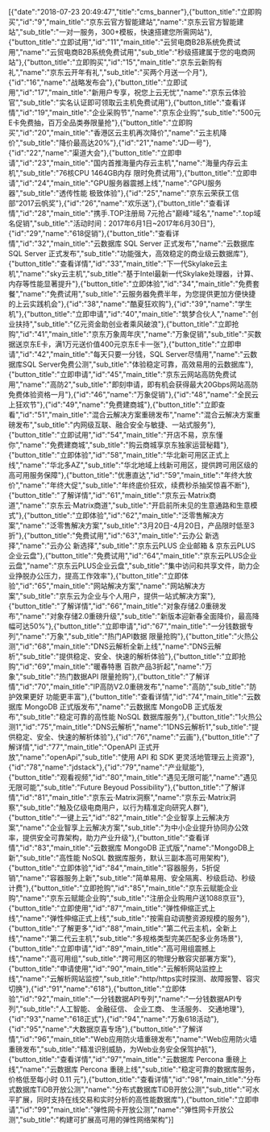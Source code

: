 [{"date":"2018-07-23 20:49:47","title":"cms_banner"},{"button_title":"立即购买","id":"9","main_title":"京东云官方智能建站","name":"京东云官方智能建站","sub_title":"一对一服务，300+模板，快速搭建您所需网站"},{"button_title":"立即试用","id":"11","main_title":"云贸电商B2B系统免费试用","name":"云贸电商B2B系统免费试用","sub_title":"秒级搭建属于您的电商网站"},{"button_title":"立即购买","id":"15","main_title":"京东云新购有礼","name":"京东云开年有礼","sub_title":"买两个月送一个月"},{"id":"16","name":"战略发布会"},{"button_title":"立即试用","id":"17","main_title":"新用户专享，祝您上云无忧","name":"京东云体验官","sub_title":"实名认证即可领取云主机免费试用"},{"button_title":"查看详情","id":"19","main_title":"企业采购节","name":"京东企业购","sub_title":"500元E卡免费抽，百万全品类券限量抢"},{"button_title":"立即购买","id":"20","main_title":"香港区云主机再次降价","name":"云主机降价","sub_title":"降价最高达20%"},{"id":"21","name":"JD一号"},{"id":"22","name":"渠道大会"},{"button_title":"立即申请","id":"23","main_title":"国内首推海量内存云主机","name":"海量内存云主机","sub_title":"76核CPU 1464GB内存 限时免费试用"},{"button_title":"立即申请","id":"24","main_title":"GPU服务器震撼上线","name":"GPU服务器","sub_title":"透传性能  极致体验"},{"id":"25","name":"京东云荣获工信部“2017云帆奖"},{"id":"26","name":"欢乐送"},{"button_title":"查看详情","id":"28","main_title":"携手.TOP注册局 7元抢占\"巅峰\"域名","name":".top域名促销","sub_title":"活动时间：2017年6月1日~2017年6月30日"},{"id":"29","name":"618促销"},{"button_title":"查看详情","id":"32","main_title":"云数据库 SQL Server 正式发布","name":"云数据库 SQL Server 正式发布","sub_title":"功能强大，高效稳定的商业级云数据库"},{"button_title":"查看详情","id":"33","main_title":"下一代Skylake云主机","name":"sky云主机","sub_title":"基于Intel最新一代Skylake处理器，计算、内存等性能显著提升"},{"button_title":"立即体验","id":"34","main_title":"免费套餐","name":"免费试用","sub_title":"云服务器免费半年，为您提供更加方便快捷的上云实践机会"},{"id":"38","name":"酷夏狂欢购"},{"id":"39","name":"学生机"},{"button_title":"立即申请","id":"40","main_title":"筑梦合伙人","name":"创业扶持","sub_title":"亿元资金助创业者乘风破浪"},{"button_title":"立即抢购","id":"41","main_title":"京东万象周年庆","name":"万象促销","sub_title":"买数据送京东E卡，满1万元送价值400元京东E卡一张"},{"button_title":"立即申请","id":"42","main_title":"每天只要一分钱，SQL Server尽情用","name":"云数据库SQL Server免费公测","sub_title":"体验稳定可靠，高效易用的云数据库"},{"button_title":"立即申请","id":"45","main_title":"京东云网站高防免费试用","name":"高防2","sub_title":"即刻申请，即有机会获得最大20Gbps网站高防免费体验资格一月"},{"id":"46","name":"万象促销"},{"id":"48","name":"全民云上狂欢节"},{"id":"49","name":"免费建商城"},{"button_title":"立即查看","id":"51","main_title":"混合云解决方案重磅发布","name":"混合云解决方案重磅发布","sub_title":"内网级互联、融合安全与敏捷、一站式服务"},{"button_title":"立即试用","id":"54","main_title":"开店不易，京东懂你","name":"免费建商城","sub_title":"购云商城享京东独家运营秘籍"},{"button_title":"立即体验","id":"58","main_title":"华北新可用区正式上线","name":"华北多AZ","sub_title":"华北地域上线新可用区，提供跨可用区级的高可用服务保障"},{"button_title":"优惠直达","id":"59","main_title":"年终大放价","name":"年终大促","sub_title":"年终底价狂欢，续费秒杀抽奖惊喜不断"},{"button_title":"了解详情","id":"61","main_title":"京东云·Matrix商道","name":"京东云·Matrix商道","sub_title":"开启前所未见的生意通路和生意模式"},{"button_title":"立即体验","id":"62","main_title":"泛零售解决方案","name":"泛零售解决方案","sub_title":"3月20日-4月20日，产品限时低至3折"},{"button_title":"免费试用","id":"63","main_title":"云办公 新选择","name":"云办公 新选择","sub_title":"京东云PLUS 企业邮箱 & 京东云PLUS 企业云盘"},{"button_title":"免费试用","id":"64","main_title":"京东云PLUS企业云盘","name":"京东云PLUS企业云盘","sub_title":"集中访问和共享文件，助力企业挣脱办公压力，提高工作效率"},{"button_title":"立即体验","id":"65","main_title":"网站解决方案","name":"网站解决方案","sub_title":"京东云为企业与个人用户，提供一站式解决方案"},{"button_title":"了解详情","id":"66","main_title":"对象存储2.0重磅发布","name":"对象存储2.0重磅升级","sub_title":"新版本迎新春全面降价，最高降幅可达50%"},{"button_title":"立即申请","id":"67","main_title":"一分钱数据专列","name":"万象","sub_title":"热门API数据 限量抢购"},{"button_title":"火热公测","id":"68","main_title":"DNS云解析全新上线","name":"DNS云解析","sub_title":"提供稳定、安全、快速的解析体验"},{"button_title":"立即抢购","id":"69","main_title":"暖春特惠 百款产品3折起","name":"万象","sub_title":"热门数据API 限量抢购"},{"button_title":"了解详情","id":"70","main_title":"IP高防V2.0重磅发布","name":"高防","sub_title":"防护效果更好 功能更丰富"},{"button_title":"查看详情","id":"74","main_title":"云数据库 MongoDB 正式版发布","name":"云数据库 MongoDB 正式版发布","sub_title":"稳定可靠的高性能 NoSQL 数据库服务"},{"button_title":"1火热公测1","id":"75","main_title":"DNS云解析","name":"1DNS云解析1","sub_title":"提供稳定、安全、快速的解析体验"},{"id":"76","name":"云画"},{"button_title":"了解详情","id":"77","main_title":"OpenAPI 正式开放","name":"openApi","sub_title":"使用 API 和 SDK 更灵活地管理云上资源"},{"id":"78","name":"jdstack"},{"id":"79","name":"产业赋能"},{"button_title":"观看视频","id":"80","main_title":"遇见无限可能","name":"遇见无限可能","sub_title":"Future Beyoud Possibility"},{"button_title":"了解详情","id":"81","main_title":"京东云·Matrix洞察","name":"京东云·Matrix洞察","sub_title":"触及亿级电商用户，以行为精准定向研究人群"},{"button_title":"一键上云","id":"82","main_title":"企业智享上云解决方案","name":"企业智享上云解决方案","sub_title":"为中小企业提升协同办公效率，提供安全可靠架构，助力产业升级"},{"button_title":"查看详情","id":"83","main_title":"云数据库 MongoDB 正式版","name":"MongoDB上新","sub_title":"高性能 NoSQL 数据库服务，默认三副本高可用架构"},{"button_title":"立即体验","id":"84","main_title":"容器服务，5折促销","name":"容器服务上新","sub_title":"简单易用、安全隔离、秒级启动、秒级计费"},{"button_title":"立即抢购","id":"85","main_title":"京东云赋能企业购","name":"京东云赋能企业购","sub_title":"注册企业购用户送1088京豆"},{"button_title":"立即使用","id":"87","main_title":"弹性伸缩正式上线","name":"弹性伸缩正式上线","sub_title":"按需自动调整资源规模的服务"},{"button_title":"了解更多","id":"88","main_title":"第二代云主机，全新上线","name":"第二代云主机","sub_title":"多规格类型完美匹配多业务场景"},{"button_title":"立即申请","id":"89","main_title":"高可用组震撼上线","name":"高可用组","sub_title":"跨可用区的物理分散容灾部署方案"},{"button_title":"申请使用","id":"90","main_title":"云解析网站监控上线","name":"云解析网站监控","sub_title":"http/https实时探测、故障报警、容灾切换"},{"id":"91","name":"618"},{"button_title":"立即体验","id":"92","main_title":"一分钱数据API专列","name":"一分钱数据API专列","sub_title":"人工智能、 金融征信、 企业工商、 生活服务、 交通地理"},{"id":"93","name":"618正式"},{"id":"94","name":"万象618活动"},{"id":"95","name":"大数据京喜专场"},{"button_title":"了解详情","id":"96","main_title":"Web应用防火墙重磅发布","name":"Web应用防火墙重磅发布","sub_title":"精准识别威胁，为Web业务安全保驾护航"},{"button_title":"查看详情","id":"97","main_title":"云数据库 Percona 重磅上线","name":"云数据库 Percona 重磅上线","sub_title":"稳定可靠的数据库服务，价格低至每小时 0.11 元"},{"button_title":"查看详情","id":"98","main_title":"分布式数据库TiDB开放公测","name":"分布式数据库TiDB开放公测","sub_title":"可水平扩展，同时支持在线交易和实时分析的高性能数据库"},{"button_title":"立即申请","id":"99","main_title":"弹性网卡开放公测","name":"弹性网卡开放公测","sub_title":"构建可扩展高可用的弹性网络架构"}]